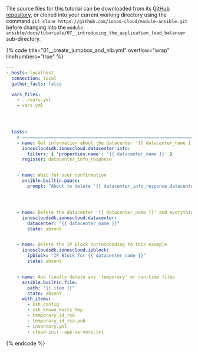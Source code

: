 The source files for this tutorial can be downloaded from its [GitHub repository](https://github.com/ionos-cloud/module-ansible/tree/master/docs/), or cloned into your current working directory using the command `git clone https://github.com/ionos-cloud/module-ansible.git` before changing into the `module-ansible/docs/tutorials/07__introducing_the_application_load_balancer` sub-directory.

{% code title="01__create_jumpbox_and_nlb.yml" overflow="wrap" lineNumbers="true" %}
```yml
---
- hosts: localhost
  connection: local
  gather_facts: false

  vars_files:
    - ../vars.yml
    - vars.yml

  


  tasks:
    # =======================================================================
    - name: Get information about the datacenter '{{ datacenter_name }}'
      ionoscloudsdk.ionoscloud.datacenter_info:
        filters: { 'properties.name': '{{ datacenter_name }}' }
      register: datacenter_info_response


    - name: Wait for user confirmation
      ansible.builtin.pause:
        prompt: "About to delete '{{ datacenter_info_response.datacenters[0].properties.name }}' and all of its contents. Press <Enter> to proceed..."




    - name: Delete the datacenter '{{ datacenter_name }}' and everything contained therein
      ionoscloudsdk.ionoscloud.datacenter:
        datacenter: "{{ datacenter_name }}"
        state: absent


    - name: Delete the IP Block corresponding to this example
      ionoscloudsdk.ionoscloud.ipblock:
        ipblock: "IP Block for {{ datacenter_name }}"
        state: absent


    - name: And finally delete any 'temporary' or run-time files
      ansible.builtin.file:
        path: "{{ item }}"
        state: absent
      with_items:
        - ssh_config
        - ssh_known_hosts_tmp
        - temporary_id_rsa
        - temporary_id_rsa.pub
        - inventory.yml
        - cloud-init--app-servers.txt

```
{% endcode %}